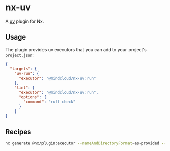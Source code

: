 # nx-uv

A [uv](https://docs.astral.sh/uv/) plugin for Nx.

## Usage

The plugin provides uv executors that you can add to your project's `project.json`:

```json
{
  "targets": {
    "uv-run": {
      "executor": "@mindcloud/nx-uv:run"
    },
    "lint": {
      "executor": "@mindcloud/nx-uv:run",
      "options": {
        "command": "ruff check"
      }
    }
}
```

## Recipes

```sh
nx generate @nx/plugin:executor --nameAndDirectoryFormat=as-provided --directory=src/executors --name=run
```
